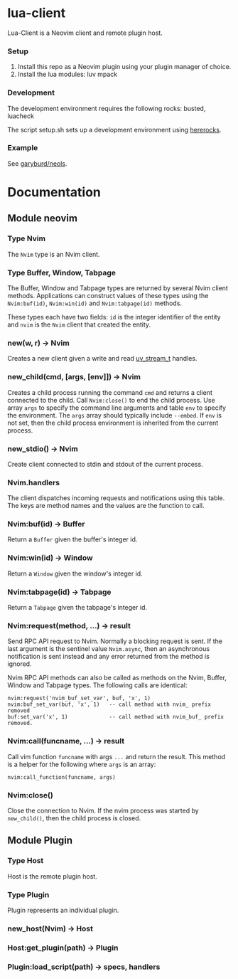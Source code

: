 # lua-client

Lua-Client is a Neovim client and remote plugin host.

### Setup

1. Install this repo as a Neovim plugin using your plugin manager of choice.
1. Install the lua modules: luv mpack

### Development 

The development environment requires the following rocks: busted, luacheck

The script setup.sh sets up a development environment using [hererocks](https://github.com/mpeterv/hererocks#readme).

### Example

See [garyburd/neols](https://github.com/garyburd/neols#readme).

# Documentation

## Module neovim

### Type Nvim

The `Nvim` type is an Nvim client.

### Type Buffer, Window, Tabpage

The Buffer, Window and Tabpage types are returned by several Nvim client
methods. Applications can construct values of these types using the
`Nvim:buf(id)`, `Nvim:win(id)` and `Nvim:tabpage(id)` methods.

These types each have two fields: `id` is the integer identifier of the entity
and `nvim` is the `Nvim` client that created the entity.

### new(w, r) -> Nvim

Creates a new client given a write and read
[uv\_stream\_t](https://github.com/luvit/luv/blob/master/docs.md#uv_stream_t--stream-handle)
handles.

### new\_child(cmd, [args, [env]]) -> Nvim

Creates a child process running the command `cmd` and returns a client connected
to the child. Call `Nvim:close()` to end the child process. Use array `args` to
specify the command line arguments and table `env` to specify the environment.
The `args` array should typically include `--embed`. If `env` is not set, then
the child process environment is inherited from the current process.

### new\_stdio() -> Nvim

Create client connected to stdin and stdout of the current process.

### Nvim.handlers

The client dispatches incoming requests and notifications using this table. The
keys are method names and the values are the function to call.

### Nvim:buf(id) -> Buffer

Return a `Buffer` given the buffer's integer id. 

### Nvim:win(id) -> Window

Return a `Window` given the window's integer id.

### Nvim:tabpage(id) -> Tabpage

Return a `Tabpage` given the tabpage's integer id.

### Nvim:request(method, ...) -> result

Send RPC API request to Nvim. Normally a blocking request is sent. If the last
argument is the sentinel value `Nvim.async`, then an asynchronous
notification is sent instead and any error returned from the method is ignored. 

Nvim RPC API methods can also be called as methods on the Nvim, Buffer, Window
and Tabpage types. The following calls are identical:

    nvim:request('nvim_buf_set_var', buf, 'x', 1)
    nvim:buf_set_var(buf, 'x', 1)   -- call method with nvim_ prefix removed
    buf:set_var('x', 1)             -- call method with nvim_buf_ prefix removed.

### Nvim:call(funcname, ...) -> result

Call vim function `funcname` with args `...` and return the result. This method
is a helper for the following where `args` is an array:

    nvim:call_function(funcname, args)

### Nvim:close()

Close the connection to Nvim. If the nvim process was started by `new_child()`,
then the child process is closed.

## Module Plugin

### Type Host

Host is the remote plugin host.

### Type Plugin

Plugin represents an individual plugin.

### new_host(Nvim) -> Host

### Host:get_plugin(path) -> Plugin

### Plugin:load_script(path) -> specs, handlers

